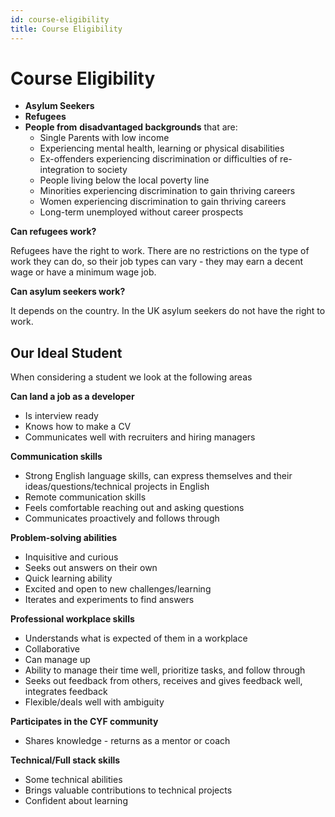 ```yaml
---
id: course-eligibility
title: Course Eligibility
---
```


# Course Eligibility

* **Asylum Seekers**
* **Refugees**
* **People from** **disadvantaged backgrounds** that are:
  * Single Parents with low income
  * Experiencing mental health, learning or physical disabilities
  * Ex-offenders experiencing discrimination or difficulties of re-integration to society
  * People living below the local poverty line
  * Minorities experiencing discrimination to gain thriving careers
  * Women experiencing discrimination to gain thriving careers
  * Long-term unemployed without career prospects

**Can refugees work?**

Refugees have the right to work. There are no restrictions on the type of work they can do, so their job types can vary - they may earn a decent wage or have a minimum wage job.

**Can asylum seekers work?**

It depends on the country. In the UK asylum seekers do not have the right to work.

## Our Ideal Student

When considering a student we look at the following areas

**Can land a job as a developer**

* Is interview ready
* Knows how to make a CV
* Communicates well with recruiters and hiring managers

**Communication skills**

* Strong English language skills, can express themselves and their ideas/questions/technical projects in English
* Remote communication skills
* Feels comfortable reaching out and asking questions
* Communicates proactively and follows through

**Problem-solving abilities**

* Inquisitive and curious
* Seeks out answers on their own
* Quick learning ability
* Excited and open to new challenges/learning
* Iterates and experiments to find answers

**Professional workplace skills**

* Understands what is expected of them in a workplace
* Collaborative
* Can manage up
* Ability to manage their time well, prioritize tasks, and follow through
* Seeks out feedback from others, receives and gives feedback well, integrates feedback
* Flexible/deals well with ambiguity

**Participates in the CYF community**

* Shares knowledge - returns as a mentor or coach

**Technical/Full stack skills**

* Some technical abilities
* Brings valuable contributions to technical projects
* Confident about learning

